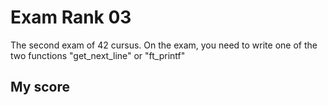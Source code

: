 # Exam Rank 03

The second exam of 42 cursus.
On the exam, you need to write one of the two functions "get_next_line" or "ft_printf"

## My score


